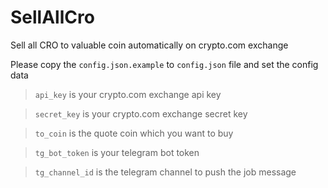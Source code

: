 # SellAllCro
Sell all CRO to valuable coin automatically on crypto.com exchange

Please copy the `config.json.example` to `config.json` file and set the config data

> `api_key` is your crypto.com exchange api key

> `secret_key` is your crypto.com exchange secret key

> `to_coin` is the quote coin which you want to buy

> `tg_bot_token` is your telegram bot token

> `tg_channel_id` is the telegram channel to push the job message
